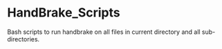 # HandBrake_Scripts
Bash scripts to run handbrake on all files in current directory and all sub-directories.

